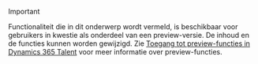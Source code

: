 > [!IMPORTANT]
> Functionaliteit die in dit onderwerp wordt vermeld, is beschikbaar voor gebruikers in kwestie als onderdeel van een preview-versie. De inhoud en de functies kunnen worden gewijzigd. Zie [Toegang tot preview-functies in Dynamics 365 Talent](../access-preview-feature.md) voor meer informatie over preview-functies.
